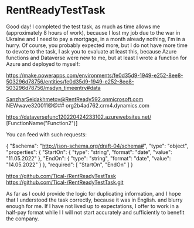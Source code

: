 # RentReadyTestTask

Good day! I completed the test task, as much as time allows me (approximately 8 hours of work),
because I lost my job due to the war in Ukraine and I need to pay a mortgage, in a month already
nothing, I'm in a hurry.
Of course, you probably expected more, but I do not have more time to devote to the task,
I ask you to evaluate at least this, because Azure functions and Dataverse were new to me,
but at least I wrote a function for Azure and deployed to myself:

https://make.powerapps.com/environments/fe0d35d9-1949-e252-8ee8-503296d78756/entities/fe0d35d9-1949-e252-8ee8-503296d78756/msdyn_timeentry#data

SanzharSeidakhmetov@RentReady592.onmicrosoft.com
NEWwave320011@@##
org2b4ad762.crm4.dynamics.com

https://dataversefunc120220424233102.azurewebsites.net/
[FunctionName("Function2")]

You can feed with such requests:

{
  "$schema": "http://json-schema.org/draft-04/schema#",
  "type": "object",
  "properties": {
    "StartOn": {
      "type": "string",
      "format": "date",
      "value": "11.05.2022"
    },
    "EndOn": {
      "type": "string",
      "format": "date",
      "value": "14.05.2022"
    }
  },
  "required": [
    "StartOn",
    "EndOn"
  ]
}

https://github.com/Tical-/RentReadyTestTask
https://github.com/Tical-/RentReadyTestTask.git

As far as I could provide the logic for duplicating information,
and I hope that I understood the task correctly, because it was in English. and blurry enough for me.
If I have not lived up to expectations, I offer to work in a half-pay format while I
I will not start accurately and sufficiently to benefit the company.